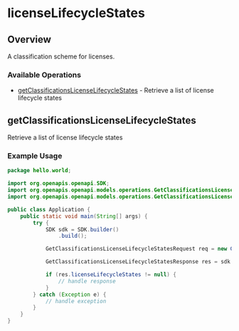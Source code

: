 # licenseLifecycleStates

## Overview

A classification scheme for licenses.


### Available Operations

* [getClassificationsLicenseLifecycleStates](#getclassificationslicenselifecyclestates) - Retrieve a list of license lifecycle states

## getClassificationsLicenseLifecycleStates

Retrieve a list of license lifecycle states

### Example Usage

```java
package hello.world;

import org.openapis.openapi.SDK;
import org.openapis.openapi.models.operations.GetClassificationsLicenseLifecycleStatesRequest;
import org.openapis.openapi.models.operations.GetClassificationsLicenseLifecycleStatesResponse;

public class Application {
    public static void main(String[] args) {
        try {
            SDK sdk = SDK.builder()
                .build();

            GetClassificationsLicenseLifecycleStatesRequest req = new GetClassificationsLicenseLifecycleStatesRequest("est");            

            GetClassificationsLicenseLifecycleStatesResponse res = sdk.licenseLifecycleStates.getClassificationsLicenseLifecycleStates(req);

            if (res.licenseLifecycleStates != null) {
                // handle response
            }
        } catch (Exception e) {
            // handle exception
        }
    }
}
```
